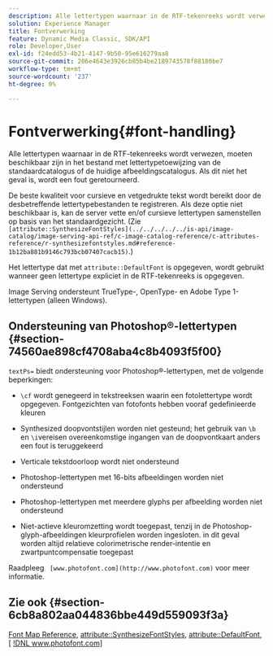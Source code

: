 ```yaml
---
description: Alle lettertypen waarnaar in de RTF-tekenreeks wordt verwezen, moeten beschikbaar zijn in het bestand met lettertypetoewijzing van de standaardcatalogus of de huidige afbeeldingscatalogus. Als dit niet het geval is, wordt een fout geretourneerd.
solution: Experience Manager
title: Fontverwerking
feature: Dynamic Media Classic, SDK/API
role: Developer,User
exl-id: f24edd53-4b21-4147-9b50-95e616279aa8
source-git-commit: 206e4643e3926cb85b4be2189743578f88180be7
workflow-type: tm+mt
source-wordcount: '237'
ht-degree: 0%

---
```


# Fontverwerking{#font-handling}

Alle lettertypen waarnaar in de RTF-tekenreeks wordt verwezen, moeten beschikbaar zijn in het bestand met lettertypetoewijzing van de standaardcatalogus of de huidige afbeeldingscatalogus. Als dit niet het geval is, wordt een fout geretourneerd.

De beste kwaliteit voor cursieve en vetgedrukte tekst wordt bereikt door de desbetreffende lettertypebestanden te registreren. Als deze optie niet beschikbaar is, kan de server vette en/of cursieve lettertypen samenstellen op basis van het standaardgezicht. (Zie ` [attribute::SynthesizeFontStyles](../../../../../is-api/image-catalog/image-serving-api-ref/c-image-catalog-reference/c-attributes-reference/r-synthesizefontstyles.md#reference-1b12ba881b9146c793bcb07407cacb15)`.)

Het lettertype dat met `attribute::DefaultFont` is opgegeven, wordt gebruikt wanneer geen lettertype expliciet in de RTF-tekenreeks is opgegeven.

Image Serving ondersteunt TrueType-, OpenType- en Adobe Type 1-lettertypen (alleen Windows).

## Ondersteuning van Photoshop®-lettertypen {#section-74560ae898cf4708aba4c8b4093f5f00}

`textPs=` biedt ondersteuning voor Photoshop®-lettertypen, met de volgende beperkingen:

* `\cf` wordt genegeerd in tekstreeksen waarin een fotolettertype wordt opgegeven. Fontgezichten van fotofonts hebben vooraf gedefinieerde kleuren
* Synthesized doopvontstijlen worden niet gesteund; het gebruik van `\b` en `\i`vereisen overeenkomstige ingangen van de doopvontkaart anders een fout is teruggekeerd

* Verticale tekstdoorloop wordt niet ondersteund
* Photoshop-lettertypen met 16-bits afbeeldingen worden niet ondersteund
* Photoshop-lettertypen met meerdere glyphs per afbeelding worden niet ondersteund
* Niet-actieve kleuromzetting wordt toegepast, tenzij in de Photoshop-glyph-afbeeldingen kleurprofielen worden ingesloten. in dit geval worden altijd relatieve colorimetrische render-intentie en zwartpuntcompensatie toegepast

Raadpleeg ` [www.photofont.com](http://www.photofont.com)` voor meer informatie.

## Zie ook {#section-6cb8a802aa044836bbe449d559093f3a}

[Font Map Reference](../../../../../is-api/image-catalog/image-serving-api-ref/c-image-catalog-reference/c-font-map-reference/c-font-map-reference.md#concept-f81f319d03c646c5a8ef87b3277dd37d),  [attribute::SynthesizeFontStyles](../../../../../is-api/image-catalog/image-serving-api-ref/c-image-catalog-reference/c-attributes-reference/r-synthesizefontstyles.md#reference-1b12ba881b9146c793bcb07407cacb15),  [attribute::DefaultFont](../../../../../is-api/image-catalog/image-serving-api-ref/c-image-catalog-reference/c-attributes-reference/r-defaultfont.md#reference-48b763ac254545e89a25c76ff7581107),  [ [!DNL www.photofont.com] ](http://www.photofont.com)
